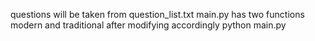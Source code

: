 questions will be taken from question_list.txt
main.py has two functions modern and traditional
after modifying accordingly
python main.py